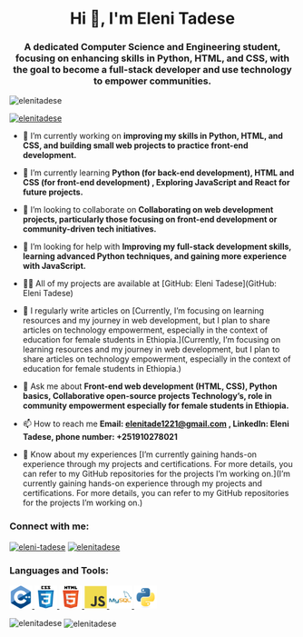 <h1 align="center">Hi 👋, I'm Eleni Tadese</h1>
<h3 align="center">A dedicated Computer Science and Engineering student, focusing on enhancing skills in Python, HTML, and CSS, with the goal to become a full-stack developer and use technology to empower communities.</h3>

<p align="left"> <img src="https://komarev.com/ghpvc/?username=elenitadese&label=Profile%20views&color=0e75b6&style=flat" alt="elenitadese" /> </p>

<p align="left"> <a href="https://github.com/ryo-ma/github-profile-trophy"><img src="https://github-profile-trophy.vercel.app/?username=elenitadese" alt="elenitadese" /></a> </p>

- 🔭 I’m currently working on **improving my skills in Python, HTML, and CSS, and building small web projects to practice front-end development.**

- 🌱 I’m currently learning **Python (for back-end development), HTML and CSS (for front-end development) , Exploring JavaScript and React for future projects.**

- 👯 I’m looking to collaborate on **Collaborating on web development projects, particularly those focusing on front-end development or community-driven tech initiatives.**

- 🤝 I’m looking for help with **Improving my full-stack development skills, learning advanced Python techniques, and gaining more experience with JavaScript.**

- 👨‍💻 All of my projects are available at [GitHub: Eleni Tadese](GitHub: Eleni Tadese)

- 📝 I regularly write articles on [Currently, I’m focusing on learning resources and my journey in web development, but I plan to share articles on technology empowerment, especially in the context of education for female students in Ethiopia.](Currently, I’m focusing on learning resources and my journey in web development, but I plan to share articles on technology empowerment, especially in the context of education for female students in Ethiopia.)

- 💬 Ask me about **Front-end web development (HTML, CSS), Python basics, Collaborative open-source projects Technology’s, role in community empowerment especially for female students in Ethiopia.**

- 📫 How to reach me **Email: elenitade1221@gmail.com , LinkedIn: Eleni Tadese, phone number: +251910278021**

- 📄 Know about my experiences [I’m currently gaining hands-on experience through my projects and certifications. For more details, you can refer to my GitHub repositories for the projects I’m working on.](I’m currently gaining hands-on experience through my projects and certifications. For more details, you can refer to my GitHub repositories for the projects I’m working on.)

<h3 align="left">Connect with me:</h3>
<p align="left">
<a href="https://linkedin.com/in/eleni-tadese" target="blank"><img align="center" src="https://raw.githubusercontent.com/rahuldkjain/github-profile-readme-generator/master/src/images/icons/Social/linked-in-alt.svg" alt="eleni-tadese" height="30" width="40" /></a>
<a href="https://codeforces.com/profile/elenitadese" target="blank"><img align="center" src="https://raw.githubusercontent.com/rahuldkjain/github-profile-readme-generator/master/src/images/icons/Social/codeforces.svg" alt="elenitadese" height="30" width="40" /></a>
</p>

<h3 align="left">Languages and Tools:</h3>
<p align="left"> <a href="https://www.w3schools.com/cpp/" target="_blank" rel="noreferrer"> <img src="https://raw.githubusercontent.com/devicons/devicon/master/icons/cplusplus/cplusplus-original.svg" alt="cplusplus" width="40" height="40"/> </a> <a href="https://www.w3schools.com/css/" target="_blank" rel="noreferrer"> <img src="https://raw.githubusercontent.com/devicons/devicon/master/icons/css3/css3-original-wordmark.svg" alt="css3" width="40" height="40"/> </a> <a href="https://www.w3.org/html/" target="_blank" rel="noreferrer"> <img src="https://raw.githubusercontent.com/devicons/devicon/master/icons/html5/html5-original-wordmark.svg" alt="html5" width="40" height="40"/> </a> <a href="https://developer.mozilla.org/en-US/docs/Web/JavaScript" target="_blank" rel="noreferrer"> <img src="https://raw.githubusercontent.com/devicons/devicon/master/icons/javascript/javascript-original.svg" alt="javascript" width="40" height="40"/> </a> <a href="https://www.mysql.com/" target="_blank" rel="noreferrer"> <img src="https://raw.githubusercontent.com/devicons/devicon/master/icons/mysql/mysql-original-wordmark.svg" alt="mysql" width="40" height="40"/> </a> <a href="https://www.python.org" target="_blank" rel="noreferrer"> <img src="https://raw.githubusercontent.com/devicons/devicon/master/icons/python/python-original.svg" alt="python" width="40" height="40"/> </a> </p>

<p><img align="left" src="https://github-readme-stats.vercel.app/api/top-langs?username=elenitadese&show_icons=true&locale=en&layout=compact" alt="elenitadese" /></p>

<p>&nbsp;<img align="center" src="https://github-readme-stats.vercel.app/api?username=elenitadese&show_icons=true&locale=en" alt="elenitadese" /></p>
